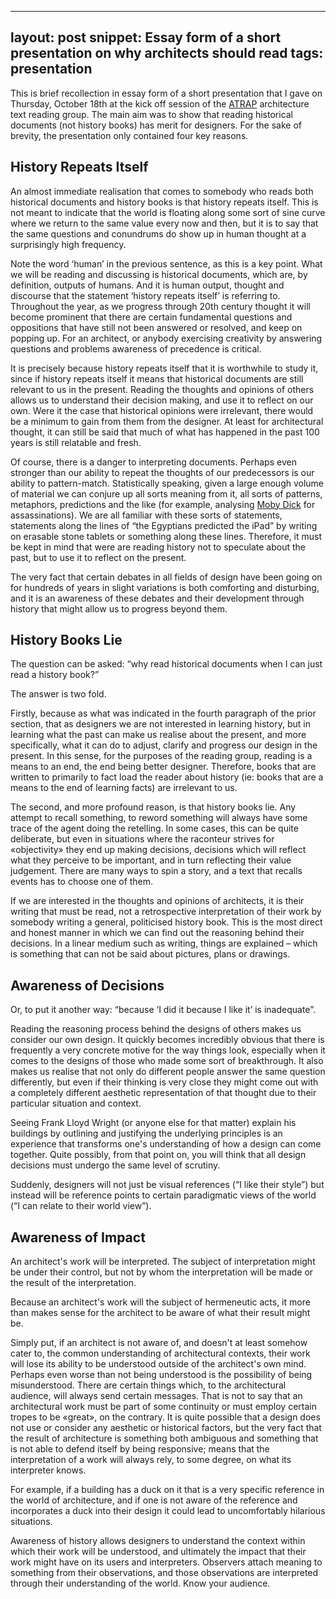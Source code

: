 ---
layout: post
snippet: Essay form of a short presentation on why architects should read
tags: presentation
----

This is brief recollection in essay form of a short presentation that I gave
on Thursday, October 18th at the kick off session of the
[ATRAP](http://www.atrap.org) architecture text reading group. The main aim was
to show that reading historical documents (not history books) has merit for
designers. For the sake of brevity, the presentation only contained four key
reasons.

## History Repeats Itself

An almost immediate realisation that comes to somebody who reads both
historical documents and history books is that history repeats itself. This is
not meant to indicate that the world is floating along some sort of sine curve
where we return to the same value every now and then, but it is to say that
the same questions and conundrums do show up in human thought at a surprisingly
high frequency.

Note the word ‘human’ in the previous sentence, as this is a key point. What we
will be reading and discussing is historical documents, which are, by
definition, outputs of humans. And it is human output, thought and discourse
that the statement ‘history repeats itself’ is referring to. Throughout the
year, as we progress through 20th century thought it will become prominent that
there are certain fundamental questions and oppositions that have still not been
answered or resolved, and keep on popping up. For an architect, or anybody
exercising creativity by answering questions and problems awareness of
precedence is critical.

It is precisely because history repeats itself that it is worthwhile to study it,
since if history repeats itself it means that historical documents are still
relevant to us in the present. Reading the thoughts and opinions of others
allows us to understand their decision making, and use it to reflect on our
own. Were it the case that historical opinions were irrelevant, there would be
a minimum to gain from them from the designer. At least for architectural
thought, it can still be said that much of what has happened in the past 100
years is still relatable and fresh.

Of course, there is a danger to interpreting documents. Perhaps even stronger than our
ability to repeat the thoughts of our predecessors is our ability to
pattern-match. Statistically speaking, given a large enough volume of material
we can conjure up all sorts meaning from it, all sorts of patterns, metaphors,
predictions and the like (for example, analysing [Moby
Dick](http://cs.anu.edu.au/~bdm/dilugim/moby.html) for assassinations). We are
all familiar with these sorts of statements, statements along the lines of “the
Egyptians predicted the iPad” by writing on erasable stone tablets or something
along these lines. Therefore, it must be kept in mind that were are reading
history not to speculate about the past, but to use it to reflect on the
present. 

The very fact that certain debates in all fields of design have been going on
for hundreds of years in slight variations is both comforting and disturbing,
and it is an awareness of these debates and their development through history
that might allow us to progress beyond them.

## History Books Lie

The question can be asked: “why read historical documents when I can just read
a history book?”

The answer is two fold.

Firstly, because as what was indicated in the fourth paragraph of the prior
section, that as designers we are not interested in learning history, but in
learning what the past can make us realise about the present, and more
specifically, what it can do to adjust, clarify and progress our design in the
present. In this sense, for the purposes of the reading group, reading is a
means to an end, the end being better designer. Therefore, books that are
written to primarily to fact load the reader about history (ie: books that are
a means to the end of learning facts) are irrelevant to us.

The second, and more profound reason, is that history books lie. Any attempt to
recall something, to reword something will always have some trace of the agent
doing the retelling. In some cases, this can be quite deliberate, but even in
situations where the raconteur strives for «objectivity» they end up making
decisions, decisions which will reflect what they perceive to be important, and
in turn reflecting their value judgement. There are many ways to spin a story,
and a text that recalls events has to choose one of them.

If we are interested in the thoughts and opinions of architects, it is their
writing that must be read, not a retrospective interpretation of their work by
somebody writing a general, politicised history book. This is the most direct
and honest manner in which we can find out the reasoning behind their
decisions. In a linear medium such as writing, things are explained – which is
something that can not be said about pictures, plans or drawings.

## Awareness of Decisions

Or, to put it another way: “because ‘I did it because I like it’ is
inadequate”.

Reading the reasoning process behind the designs of others makes us consider our
own design. It quickly becomes incredibly obvious that there is frequently a
very concrete motive for the way things look, especially when it comes to the
designs of those who made some sort of breakthrough. It also makes us realise
that not only do different people answer the same question differently, but even
if their thinking is very close they might come out with a completely different
aesthetic representation of that thought due to their particular situation and
context.

Seeing Frank Lloyd Wright (or anyone else for that matter) explain his
buildings by outlining and justifying the underlying principles is an
experience that transforms one's understanding of how a design can come
together. Quite possibly, from that point on, you will think that all design
decisions must undergo the same level of scrutiny.

Suddenly, designers will not just be visual references (“I like their style”)
but instead will be reference points to certain paradigmatic views of the world
(“I can relate to their world view”).

## Awareness of Impact

An architect's work will be interpreted. The subject of interpretation
might be under their control, but not by whom the interpretation will be made
or the result of the interpretation.

Because an architect's work will the subject of hermeneutic acts, it more than
makes sense for the architect to be aware of what their result might be.

Simply put, if an architect is not aware of, and doesn't at least somehow cater
to, the common understanding of architectural contexts, their work will lose
its ability to be understood outside of the architect's own mind. Perhaps even
worse than not being understood is the possibility of being misunderstood.
There are certain things which, to the architectural audience, will always send
certain messages. That is not to say that an architectural work must be part of
some continuity or must employ certain tropes to be «great», on the contrary.
It is quite possible that a design does not use or consider any aesthetic or
historical factors, but the very fact that the result of architecture is
something both ambiguous and something that is not able to defend itself by
being responsive; means that the interpretation of a work will always rely, to
some degree, on what its interpreter knows.

For example, if a building has a duck on it that is a very specific
reference in the world of architecture, and if one is not aware of the reference
and incorporates a duck into their design it could lead to uncomfortably
hilarious situations.

Awareness of history allows designers to understand the context within which
their work will be understood, and ultimately the impact that their work might
have on its users and interpreters. Observers attach meaning to something from
their observations, and those observations are interpreted through their
understanding of the world. Know your audience.

